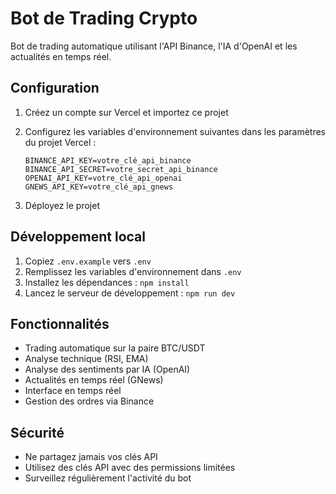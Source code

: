 # Bot de Trading Crypto

Bot de trading automatique utilisant l'API Binance, l'IA d'OpenAI et les actualités en temps réel.

## Configuration

1. Créez un compte sur Vercel et importez ce projet
2. Configurez les variables d'environnement suivantes dans les paramètres du projet Vercel :

   ```
   BINANCE_API_KEY=votre_clé_api_binance
   BINANCE_API_SECRET=votre_secret_api_binance
   OPENAI_API_KEY=votre_clé_api_openai
   GNEWS_API_KEY=votre_clé_api_gnews
   ```

3. Déployez le projet

## Développement local

1. Copiez `.env.example` vers `.env`
2. Remplissez les variables d'environnement dans `.env`
3. Installez les dépendances : `npm install`
4. Lancez le serveur de développement : `npm run dev`

## Fonctionnalités

- Trading automatique sur la paire BTC/USDT
- Analyse technique (RSI, EMA)
- Analyse des sentiments par IA (OpenAI)
- Actualités en temps réel (GNews)
- Interface en temps réel
- Gestion des ordres via Binance

## Sécurité

- Ne partagez jamais vos clés API
- Utilisez des clés API avec des permissions limitées
- Surveillez régulièrement l'activité du bot